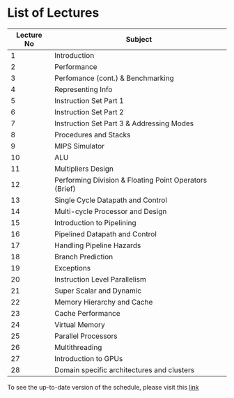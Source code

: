 # List of Lectures
| Lecture No | Subject |
| ------------- | ------------- |
| 1 | Introduction |
| 2 | Performance |
| 3 | Perfomance (cont.) & Benchmarking |
| 4 | Representing Info |
| 5 | Instruction Set Part 1 |
| 6 | Instruction Set Part 2 |
| 7 | Instruction Set Part 3 & Addressing Modes |
| 8 | Procedures and Stacks |
| 9 | MIPS Simulator |
| 10 | ALU |
| 11 | Multipliers Design |
| 12 | Performing Division & Floating Point Operators (Brief) |
| 13 | Single Cycle Datapath and Control |
| 14 | Multi-cycle Processor and Design |
| 15 | Introduction to Pipelining |
| 16 | Pipelined Datapath and Control |
| 17 | Handling Pipeline Hazards |
| 18 | Branch Prediction |
| 19 | Exceptions |
| 20 | Instruction Level Parallelism |
| 21 | Super Scalar and Dynamic |
| 22 | Memory Hierarchy and Cache |
| 23 | Cache Performance |
| 24 | Virtual Memory |
| 25 | Parallel Processors |
| 26 | Multithreading |
| 27 | Introduction to GPUs |
| 28 | Domain specific architectures and clusters |


To see the up-to-date version of the schedule, please visit this [link](
https://docs.google.com/spreadsheets/d/1aKL8B1QTyUmcOuGEN3xV1pbpBPYe1P5fbHKwI3VI90M/edit#gid=0)

